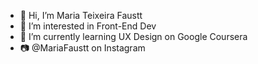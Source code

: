 - 👋 Hi, I’m Maria Teixeira Faustt        
- 👀 I’m interested in Front-End Dev  
- 🌱 I’m currently learning UX Design on Google Coursera    
- 📷 @MariaFaustt on Instagram  
       
<!---    
MariaLTN/MariaLTN is a ✨ special ✨ repository because its `README.md` (this file) appears on your GitHub profile.
You can click the Preview link to take a look at your changes.
--->
